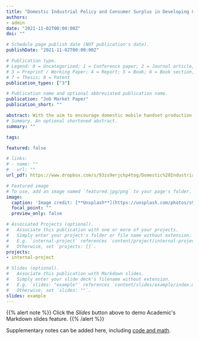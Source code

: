 ```yaml
---
title: "Domestic Industrial Policy and Consumer Surplus in Developing Countries"
authors:
- admin
date: "2021-11-02T00:00:00Z"
doi: ""

# Schedule page publish date (NOT publication's date).
publishDate: "2021-11-02T00:00:00Z"

# Publication type.
# Legend: 0 = Uncategorized; 1 = Conference paper; 2 = Journal article;
# 3 = Preprint / Working Paper; 4 = Report; 5 = Book; 6 = Book section;
# 7 = Thesis; 8 = Patent
publication_types: ["3"]

# Publication name and optional abbreviated publication name.
publication: "Job Market Paper"
publication_short: ""

abstract: With the aim to encourage domestic mobile handset production, the Indian Government planned to impose tariffs on imported mobile phone components. I evaluate the welfare consequences of this policy by computing the consumer surplus as well as the producer surplus changes due to the policy. To this end, I implement a structural model of India's mobile phone market where firms can endogenously decide production location, product set, and prices and evaluate the effects of the policy in the counterfactual world. The results suggest that the continuation of this policy will  lead to large-scale production relocation, products exiting the market, and price increases leading to a drop in consumer surplus.
# Summary. An optional shortened abstract.
summary: ""

tags:

featured: false

# links:
# - name: ""
#   url: ""
url_pdf: https://www.dropbox.com/s/93zs9erjchp4tog/Domestic%20Industrial%20Policy%20and%20Consumer%20Surplus%20in%20Developing%20Countries%20-%20%5BJeronimo%20Callejas%5D.pdf?dl=0

# Featured image
# To use, add an image named `featured.jpg/png` to your page's folder. 
image:
  caption: 'Image credit: [**Unsplash**](https://unsplash.com/photos/s9CC2SKySJM)'
  focal_point: ""
  preview_only: false

# Associated Projects (optional).
#   Associate this publication with one or more of your projects.
#   Simply enter your project's folder or file name without extension.
#   E.g. `internal-project` references `content/project/internal-project/index.md`.
#   Otherwise, set `projects: []`.
projects:
- internal-project

# Slides (optional).
#   Associate this publication with Markdown slides.
#   Simply enter your slide deck's filename without extension.
#   E.g. `slides: "example"` references `content/slides/example/index.md`.
#   Otherwise, set `slides: ""`.
slides: example
---
```


{{% alert note %}}
Click the *Slides* button above to demo Academic's Markdown slides feature.
{{% /alert %}}

Supplementary notes can be added here, including [code and math](https://sourcethemes.com/academic/docs/writing-markdown-latex/).
